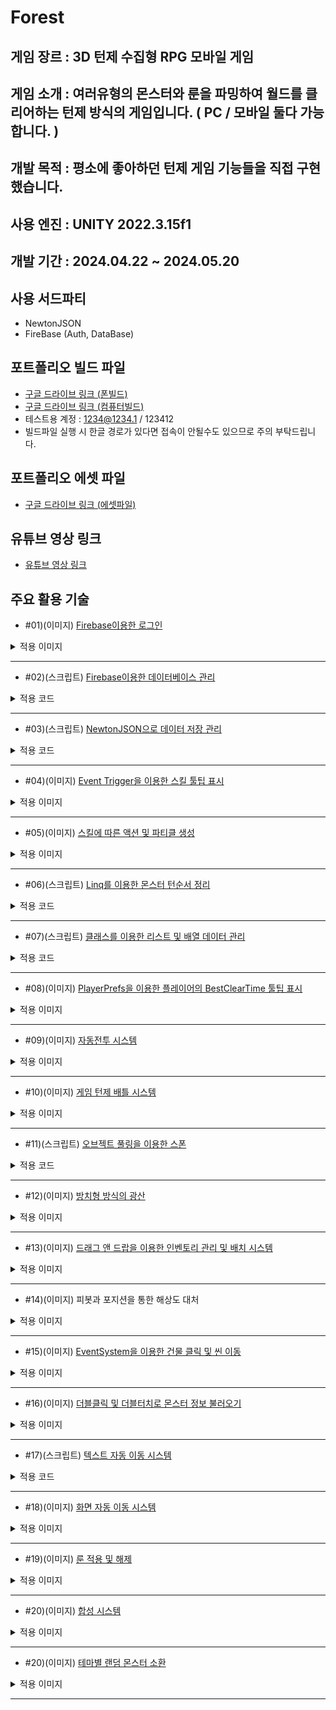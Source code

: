 # Forest
## 게임 장르 : 3D 턴제 수집형 RPG 모바일 게임
## 게임 소개 : 여러유형의 몬스터와 룬을 파밍하여 월드를 클리어하는 턴제 방식의 게임입니다. ( PC / 모바일 둘다 가능합니다. )
## 개발 목적 : 평소에 좋아하던 턴제 게임 기능들을 직접 구현 했습니다.
## 사용 엔진 : UNITY 2022.3.15f1
## 개발 기간 : 2024.04.22 ~ 2024.05.20
## 사용 서드파티
- NewtonJSON
- FireBase (Auth, DataBase)
## 포트폴리오 빌드 파일 
- [구글 드라이브 링크 (폰빌드)](https://drive.google.com/file/d/1M6DGcc7NXsxjc8Iiz4H56YeGTWR0rZBu/view?usp=drive_link)
- [구글 드라이브 링크 (컴퓨터빌드)](https://drive.google.com/file/d/1r_VcA_yPS1Dhi6umT22NGmPqBKLu45no/view?usp=drive_link)
- 테스트용 계정 : 1234@1234.1 / 123412
- 빌드파일 실행 시 한글 경로가 있다면 접속이 안될수도 있으므로 주의 부탁드립니다.
## 포트폴리오 에셋 파일 
- [구글 드라이브 링크 (에셋파일)](https://drive.google.com/file/d/1XbgiA8YEmbkuCFdqxQFaWFG1ZAtk1Af7/view?usp=sharing)
## 유튜브 영상 링크
- [유튜브 영상 링크](https://youtu.be/SU8fOyicThc)
## 주요 활용 기술
- #01)(이미지) [Firebase이용한 로그인](https://cafe.naver.com/bbangnity/71)
<details>
<summary>적용 이미지</summary>
  
![로그인](./GitImage/로그인.gif)

</details>

***

- #02)(스크립트) [Firebase이용한 데이터베이스 관리](https://cafe.naver.com/bbangnity/86)
<details>
<summary>적용 코드</summary>
  
```
    public void LoadDB()  // 플레이어 데이터를 데이터베이스에서 불러오는 함수
    {
        // UserId에 있는 MonsterInventory 데이터를 데이터베이스에서 불러오기
        reference.Child(FireBaseAuthManager.Instance.UserId).Child("MonsterInven").GetValueAsync().ContinueWith(task =>
        {
            if (task.IsFaulted)
            {
                // 예외 처리
                Debug.LogError("Error getting data: " + task.Exception);
                return;
            }
            if (task.IsCompleted)
            {
                // 데이터를 JSON 형식으로 변환
                DataSnapshot snapshot = task.Result;
                string jsonData = snapshot.GetRawJsonValue();
                // JSON 데이터를 파일에 저장
                string filePath = MonsterDataManager.instance.playermonsterDataPath;
                File.WriteAllText(filePath, jsonData);
                // 파일에서 JSON 데이터 읽기
                string savedJsonData = File.ReadAllText(filePath);

                // JSON 데이터를 몬스터 데이터 리스트로 역직렬화하여 할당
                MonsterDataManager.instance.MonsterInventory = JsonConvert.DeserializeObject<PlayerMonsterData[]>(savedJsonData);
            }
        });

        // UserId에 있는 RuneInven 데이터를 데이터베이스에서 불러오기
        reference.Child(FireBaseAuthManager.Instance.UserId).Child("RuneInven").GetValueAsync().ContinueWith(task =>
        {
            if (task.IsFaulted)
            {
                // 예외 처리
                Debug.LogError("Error getting data: " + task.Exception);
                return;
            }
            if (task.IsCompleted)
            {
                // 데이터를 JSON 형식으로 변환
                DataSnapshot snapshot = task.Result;
                string jsonData = snapshot.GetRawJsonValue();
                // JSON 데이터를 파일에 저장
                string filePath = MonsterDataManager.instance.playerrunestoneDataPath;
                File.WriteAllText(filePath, jsonData);
                // 파일에서 JSON 데이터 읽기
                string savedJsonData = File.ReadAllText(filePath);

                MonsterDataManager.instance.RuneInventory = JsonConvert.DeserializeObject<RuneStone[]>(jsonData);
                // JSON 데이터를 몬스터 데이터 리스트로 역직렬화하여 할당
            }
        });
    }
```

</details>

***

- #03)(스크립트) [NewtonJSON으로 데이터 저장 관리](https://cafe.naver.com/bbangnity/101)
<details>
<summary>적용 코드</summary>
  
```
   public void SaveMonsterData() // 데이터 Json으로 저장시키는 함수
    {
        string jsonString = JsonConvert.SerializeObject(monsters);
        File.WriteAllText(monsterDataPath, jsonString);


        string jsonString3 = JsonConvert.SerializeObject(Abilitys);
        File.WriteAllText(abilityDataPath, jsonString3);

        string jsonString4 = JsonConvert.SerializeObject(runestone);
        File.WriteAllText(runestoneDataPath, jsonString4);
    }
    public void LoadMonsterData2()
    {
            Debug.LogWarning("Monster data file not found."); // 경고 메시지 출력
            TextAsset jsonFile = Resources.Load<TextAsset>("Json/monsterData");
            string jsonData = jsonFile.text;
            monsters = JsonConvert.DeserializeObject<List<MonsterData>>(jsonData);


            Debug.LogWarning("MonsterInventory data file not found."); // 경고 메시지 출력
            TextAsset jsonFile2 = Resources.Load<TextAsset>("Json/abilityData");
            string jsonData2 = jsonFile2.text;
            Abilitys = JsonConvert.DeserializeObject<List<AbilityData>>(jsonData2);

            Debug.LogWarning("runestone data file not found."); // 경고 메시지 출력
            TextAsset jsonFile3 = Resources.Load<TextAsset>("Json/runestoneDataPath");
            string jsonData3 = jsonFile3.text;
            runestone = JsonConvert.DeserializeObject<List<RuneStone>>(jsonData3);

    }
```

</details>

***
- #04)(이미지) [Event Trigger을 이용한 스킬 툴팁 표시](https://cafe.naver.com/bbangnity/88)
<details>
<summary>적용 이미지</summary>

![툴팁](./GitImage/툴팁.gif)

</details>

***

- #05)(이미지) [스킬에 따른 액션 및 파티클 생성](https://cafe.naver.com/bbangnity/95)
<details>
<summary>적용 이미지</summary>

![스킬](./GitImage/스킬.gif)

</details>

***

- #06)(스크립트) [Linq를 이용한 몬스터 턴순서 정리](https://cafe.naver.com/bbangnity/74)
<details>
<summary>적용 코드</summary>

```
    void SortByAttackSpeed()
    {
        turnspeed = turnspeed.OrderByDescending(ts => ts.Speed).ToList();

        // 공격속도가 같은 경우를 식별하여 처리
        var groups = turnspeed.GroupBy(ts => ts.Speed);
        foreach (var group in groups)
        {
            if (group.Count() > 1) // 공격속도가 같은 캐릭터가 여러 명인 경우
            {
                // 캐릭터들의 순서를 랜덤하게 섞음
                var shuffledGroup = group.OrderBy(x => Random.value);
                foreach (var ts in shuffledGroup)
                {
                    Debug.Log("Value: " + ts.value + ", Speed: " + ts.Speed);
                }
            }
            else // 공격속도가 같은 캐릭터가 없거나 한 명인 경우
            {
                foreach (var ts in group)
                {
                    Debug.Log("Value: " + ts.value + ", Speed: " + ts.Speed);
                }
            }
        }
    }
```

</details>

***

- #07)(스크립트) [클래스를 이용한 리스트 및 배열 데이터 관리](https://cafe.naver.com/bbangnity/74)
<details>
<summary>적용 코드</summary>

```
    [System.Serializable]
    public class MonsterData // 기본 몬스터 데이터 클래스
    {
    public int Code = -1;
    public int TypeValue = -1; // 0 : 광산 , 1 : 공격, 2 : 방어, 3 : 지원
    public string Imagepath;
    public int Rating;
    public string Name;
    public int Level;
    public float MaxHealth;
    public float NowHealth;
    public float Attack;
    public float Defense;
    public float Attack_Speed;
    public int HasSkill_1 = -1;
    public int HasSkill_2 = -1;
    public int HasSkill_3 = -1;
    public int HasSkill_4 = -1;
    }

    public List<MonsterData> monsters = new List<MonsterData>(); // 몬스터 데이터 리스트

```

</details>

***

- #08)(이미지) [PlayerPrefs을 이용한 플레이어의 BestClearTime 툴팁 표시](https://cafe.naver.com/bbangnity/103)
<details>
<summary>적용 이미지</summary>

![클리어타임](./GitImage/클리어타임.gif)

</details>

***

- #09)(이미지) [자동전투 시스템](https://cafe.naver.com/bbangnity/74)
<details>
<summary>적용 이미지</summary>

![자동플레이](./GitImage/자동플레이.gif)

</details>

***

- #10)(이미지) [게임 턴제 배틀 시스템](https://cafe.naver.com/bbangnity/74)
<details>
<summary>적용 이미지</summary>

![턴제](./GitImage/턴제.gif)

</details>

***

- #11)(스크립트) [오브젝트 풀링을 이용한 스폰](https://cafe.naver.com/bbangnity/92)
<details>
<summary>적용 코드</summary>

```
using System.Collections;
using System.Collections.Generic;
using UnityEngine;

public class PoolManager : MonoBehaviour
{
    // 몬스터 소환을 위한 풀 매니저 (오브젝트 풀링)

    public GameObject[] prefabs; // 프리팹 배열
    List<GameObject>[] pools; // 프리팹별로 오브젝트를 담을 풀 리스트 배열

    private void Awake()
    {
        // 프리팹 배열 길이만큼 리스트 배열 초기화
        pools = new List<GameObject>[prefabs.Length];

        // 각 프리팹별 리스트 초기화
        for (int i = 0; i < pools.Length; i++)
        {
            pools[i] = new List<GameObject>();
        }
    }

    // 오브젝트 풀에서 비활성화된 오브젝트를 가져오거나 새로 생성하여 반환
    public GameObject Get(int i)
    {
        GameObject select = null;

        // 해당 인덱스의 풀에서 비활성화된 오브젝트를 찾음
        foreach (GameObject item in pools[i])
        {
            if (!item.activeSelf)
            {
                select = item; // 비활성화된 오브젝트를 선택
                select.SetActive(true); // 활성화
                break;
            }
        }

        // 비활성화된 오브젝트를 찾지 못한 경우 새로 생성하여 풀에 추가
        if (!select)
        {
            select = Instantiate(prefabs[i], transform);
            pools[i].Add(select);
        }

        return select;
    }
}

```

</details>

***

- #12)(이미지) [방치형 방식의 광산](https://cafe.naver.com/bbangnity/78)
<details>
<summary>적용 이미지</summary>

![광산](./GitImage/광산.gif)

</details>

***

- #13)(이미지) [드래그 앤 드랍을 이용한 인벤토리 관리 및 배치 시스템](https://cafe.naver.com/bbangnity/85)
<details>
<summary>적용 이미지</summary>

![드래그드랍](./GitImage/드래그드랍.gif)

</details>

***

- #14)(이미지) 피봇과 포지션을 통한 해상도 대처
<details>
<summary>적용 이미지</summary>

![해상도](./GitImage/해상도.gif)

</details>

***

- #15)(이미지) [EventSystem을 이용한 건물 클릭 및 씬 이동](https://cafe.naver.com/bbangnity/73)
<details>
<summary>적용 이미지</summary>

![씬이동](./GitImage/씬이동.gif)

</details>

***

- #16)(이미지) [더블클릭 및 더블터치로 몬스터 정보 불러오기](https://cafe.naver.com/bbangnity/80)
<details>
<summary>적용 이미지</summary>

![더블클릭](./GitImage/더블클릭.gif)

</details>

***

- #17)(스크립트) [텍스트 자동 이동 시스템](https://cafe.naver.com/bbangnity/89)
<details>
<summary>적용 코드</summary>

```
public class TextMove : MonoBehaviour
{
    // 텍스트가 생성되면 저절로 지정한 오프셋으로 이동되게 만드는 스크립트
    public float duration = 2.0f; // 애니메이션 지속 시간
    public float endYOffset = -100.0f; // 끝 Y 오프셋

    private Text textComponent;
    private Vector3 startPosition;
    private float startTime;

    void Start()
    {
        textComponent = GetComponent<Text>();
        // 시작 시간 설정
        startTime = Time.time;
        // 시작 위치 저장
        startPosition = transform.position;
    }

    void Update()
    {
        // 현재 시간에서 시작 시간을 뺀 값의 비율 계산
        float ratio = (Time.time - startTime) / duration;
        // 보간된 Y 위치 계산
        float interpolatedY = Mathf.Lerp(startPosition.y, startPosition.y + endYOffset, ratio);
        // 텍스트 위치 업데이트
        transform.position = new Vector3(startPosition.x, interpolatedY, startPosition.z);

        // 애니메이션 종료 확인
        if (ratio >= 1.0f)
        {
            Destroy(gameObject); // 애니메이션 종료 후 텍스트 게임 오브젝트 삭제
        }
    }
}
```

</details>

***

- #18)(이미지) [화면 자동 이동 시스템](https://cafe.naver.com/bbangnity/75)
<details>
<summary>적용 이미지</summary>

![화면이동](./GitImage/화면이동.gif)

</details>

***

- #19)(이미지) [룬 적용 및 해제](https://cafe.naver.com/bbangnity/96)
<details>
<summary>적용 이미지</summary>

![룬](./GitImage/룬.gif)

</details>

***

- #20)(이미지) [합성 시스템](https://cafe.naver.com/bbangnity/98)
<details>
<summary>적용 이미지</summary>

![합성](./GitImage/합성.gif)

</details>

***

- #20)(이미지) [테마별 랜덤 몬스터 소환](https://cafe.naver.com/bbangnity/76)
<details>
<summary>적용 이미지</summary>

![소환](./GitImage/소환.gif)

</details>

***

